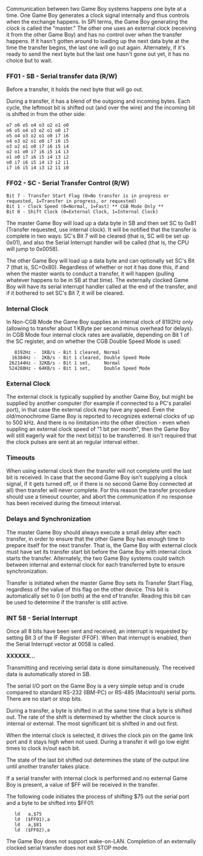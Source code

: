 Communication between two Game Boy systems happens one byte at a time. One
Game Boy generates a clock signal internally and thus controls when the
exchange happens. In SPI terms, the Game Boy generating the clock is
called the "master."  The other one uses an external clock (receiving
it from the other Game Boy) and has no control over when the
transfer happens. If it hasn't gotten around to loading up the next
data byte at the time the transfer begins, the last one will go out
again. Alternately, if it's ready to send the next byte but the last
one hasn't gone out yet, it has no choice but to wait.

### FF01 - SB - Serial transfer data (R/W)

Before a transfer, it holds the next byte that will go out.

During a transfer, it has a blend of the outgoing and incoming bytes.
Each cycle, the leftmost bit is shifted out (and over the wire) and the
incoming bit is shifted in from the other side:

```
o7 o6 o5 o4 o3 o2 o1 o0
o6 o5 o4 o3 o2 o1 o0 i7
o5 o4 o3 o2 o1 o0 i7 i6
o4 o3 o2 o1 o0 i7 i6 i5
o3 o2 o1 o0 i7 i6 i5 i4
o2 o1 o0 i7 i6 i5 i4 i3
o1 o0 i7 i6 i5 i4 i3 i2
o0 i7 i6 i5 i4 i3 i2 i1
i7 i6 i5 i4 i3 i2 i1 i0
```

### FF02 - SC - Serial Transfer Control (R/W)

```
Bit 7 - Transfer Start Flag (0=No transfer is in progress or requested, 1=Transfer in progress, or requested)
Bit 1 - Clock Speed (0=Normal, 1=Fast) ** CGB Mode Only **
Bit 0 - Shift Clock (0=External Clock, 1=Internal Clock)
```

The master Game Boy will load up a data byte in SB and then set
SC to 0x81 (Transfer requested, use internal clock). It will be notified
that the transfer is complete in two ways: SC's Bit 7 will be cleared
(that is, SC will be set up 0x01), and also the Serial Interrupt handler
will be called (that is, the CPU will jump to 0x0058).

The other Game Boy will load up a data byte and can optionally set SC's
Bit 7 (that is, SC=0x80). Regardless of whether or not it has done this, if
and when the master wants to conduct a transfer, it will happen
(pulling whatever happens to be in SB at that time). The externally clocked
Game Boy will have its serial interrupt handler called at the end of the
transfer, and if it bothered to set SC's Bit 7, it will be cleared.

### Internal Clock

In Non-CGB Mode the Game Boy supplies an internal clock of 8192Hz only
(allowing to transfer about 1 KByte per second minus overhead for delays).
In CGB Mode four internal clock rates are available, depending on Bit 1
of the SC register, and on whether the CGB Double Speed Mode is used:

```
   8192Hz -  1KB/s - Bit 1 cleared, Normal
  16384Hz -  2KB/s - Bit 1 cleared, Double Speed Mode
 262144Hz - 32KB/s - Bit 1 set,     Normal
 524288Hz - 64KB/s - Bit 1 set,     Double Speed Mode
```

### External Clock

The external clock is typically supplied by another Game Boy, but might
be supplied by another computer (for example if connected to a PC's
parallel port), in that case the external clock may have any speed. Even
the old/monochrome Game Boy is reported to recognizes external clocks of
up to 500 kHz. And there is no limitation into the other direction - even
when suppling an external clock speed of "1 bit per month", then the
Game Boy will still eagerly wait for the next bit(s) to be transferred.
It isn't required that the clock pulses are sent at an regular interval
either.

### Timeouts

When using external clock then the transfer will not complete until the
last bit is received. In case that the second Game Boy isn't supplying a
clock signal, if it gets turned off, or if there is no second Game Boy
connected at all) then transfer will never complete. For this reason the
transfer procedure should use a timeout counter, and abort the
communication if no response has been received during the timeout
interval.

### Delays and Synchronization

The master Game Boy should always execute a small
delay after each transfer, in order to ensure that the other
Game Boy has enough time to prepare itself for the next transfer. That is, the
Game Boy with external clock must have set its transfer start bit before
the Game Boy with internal clock starts the transfer. Alternately, the
two Game Boy systems could switch between internal and external clock for each
transferred byte to ensure synchronization.

Transfer is initiated when the master Game Boy sets its Transfer
Start Flag, regardless of the value of this flag on the other device.
This bit is automatically set to 0 (on both) at the end of transfer.
Reading this bit can be used to determine if the transfer is still
active.

### INT 58 - Serial Interrupt

Once all 8 bits have been sent and received,
an interrupt is requested by setting Bit 3 of the IF Register
(FF0F). When that interrupt is enabled, then the Serial Interrupt vector
at 0058 is called.

**XXXXXX\...**

Transmitting and receiving serial data is done simultaneously. The
received data is automatically stored in SB.

The serial I/O port on the Game Boy is a very simple setup and is crude
compared to standard RS-232 (IBM-PC) or RS-485 (Macintosh) serial ports.
There are no start or stop bits.

During a transfer, a byte is shifted in at the same time that a byte is
shifted out. The rate of the shift is determined by whether the clock
source is internal or external. The most significant bit is shifted in
and out first.

When the internal clock is selected, it drives the clock pin on the game
link port and it stays high when not used. During a transfer it will go
low eight times to clock in/out each bit.

The state of the last bit shifted out determines the state of the output
line until another transfer takes place.

If a serial transfer with internal clock is performed and no external
Game Boy is present, a value of \$FF will be received in the transfer.

The following code initiates the process of shifting \$75 out the serial
port and a byte to be shifted into \$FF01:

```
   ld   a,$75
   ld  ($FF01),a
   ld   a,$81
   ld  ($FF02),a
```

The Game Boy does not support wake-on-LAN. Completion of an externally
clocked serial transfer does not exit STOP mode.

